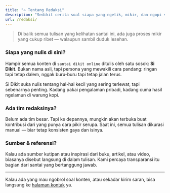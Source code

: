 ```yaml
---
title: "✍️ Tentang Redaksi"
description: "Sedikit cerita soal siapa yang ngetik, mikir, dan ngopi sambil nulis konten di santai dikit online."
url: /redaksi/
---
```


> Di balik semua tulisan yang kelihatan santai ini, ada juga proses mikir yang cukup ribet — walaupun sambil duduk lesehan.

### Siapa yang nulis di sini?

Hampir semua konten di `santai dikit online` ditulis oleh satu sosok: **Si Dikit**. Bukan nama asli, tapi persona yang mewakili cara pandang: ringan tapi tetap dalem, nggak buru-buru tapi tetap jalan terus.

Si Dikit suka nulis tentang hal-hal kecil yang sering terlewat, tapi sebenarnya penting. Kadang pakai pengalaman pribadi, kadang cuma hasil ngelamun di warung kopi.

### Ada tim redaksinya?

Belum ada tim besar. Tapi ke depannya, mungkin akan terbuka buat kontribusi dari yang punya cara pikir serupa. Saat ini, semua tulisan dikurasi manual — biar tetap konsisten gaya dan isinya.

### Sumber & referensi?

Kalau ada sumber kutipan atau inspirasi dari buku, artikel, atau video, biasanya disebut langsung di dalam tulisan. Kami percaya transparansi itu bagian dari santai yang bertanggung jawab.

---

Kalau ada yang mau ngobrol soal konten, atau sekadar kirim saran, bisa langsung ke [halaman kontak](/kontak/) ya.
